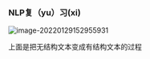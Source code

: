 ### NLP复（yu）习(xi)

![image-20220129152955931](C:\Users\rina\AppData\Roaming\Typora\typora-user-images\image-20220129152955931.png)

上面是把无结构文本变成有结构文本的过程

